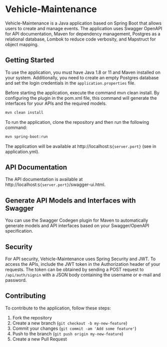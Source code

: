 # Vehicle-Maintenance

Vehicle-Maintenance is a Java application based on Spring Boot that allows users to create and manage events. The application uses Swagger OpenAPI for API documentation, Maven for dependency management, Postgres as a relational database, Lombok to reduce code verbosity, and Mapstruct for object mapping.

## Getting Started

To use the application, you must have Java 1.8 or 11 and Maven installed on your system. Additionally, you need to create an empty Postgres database and set the login credentials in the `application.properties` file.

Before starting the application, execute the command mvn clean install. By configuring the plugin in the pom.xml file, this command will generate the interfaces for your APIs and the required models.

```sh
mvn clean install
```

To run the application, clone the repository and then run the following command:

```sh
mvn spring-boot:run
```

The application will be available at http://localhost:`${server.port}` (see in application.yml). 

## API Documentation

The API documentation is available at http://localhost:`${server.port}`/swagger-ui.html.

## Generate API Models and Interfaces with Swagger
You can use the Swagger Codegen plugin for Maven to automatically generate models and API interfaces based on your Swagger/OpenAPI specification.

## Security
For API security, Vehicle-Maintenance uses Spring Security and JWT. To access the APIs, include the JWT token in the Authorization header of your requests. The token can be obtained by sending a POST request to `/api/auth/signin` with a JSON body containing the username or e-mail and password.

## Contributing

To contribute to the application, follow these steps:

1. Fork the repository
2. Create a new branch (`git checkout -b my-new-feature`)
3. Commit your changes (`git commit -am 'Add some feature'`)
4. Push to the branch (`git push origin my-new-feature`)
5. Create a new Pull Request
